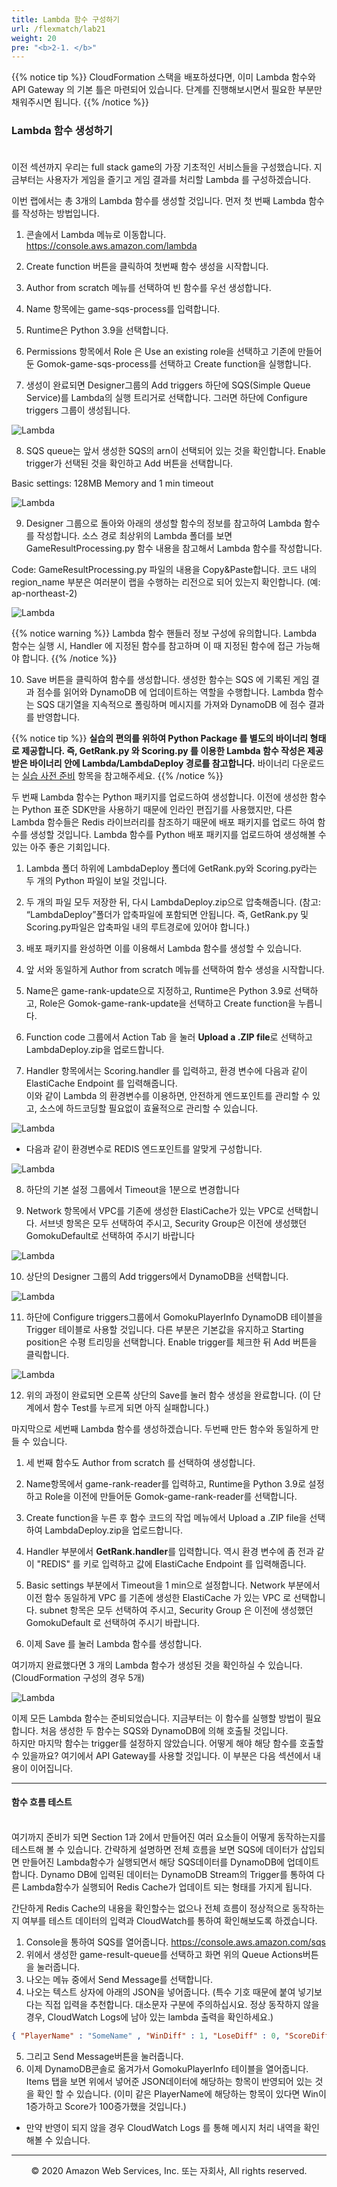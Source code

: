 ```yaml
---
title: Lambda 함수 구성하기
url: /flexmatch/lab21
weight: 20
pre: "<b>2-1. </b>"
---
```


{{% notice tip %}}
CloudFormation 스택을 배포하셨다면, 이미 Lambda 함수와 API Gateway 의 기본 틀은 마련되어 있습니다. 단계를 진행해보시면서 필요한 부분만 채워주시면 됩니다.
{{% /notice %}}

### Lambda 함수 생성하기 <br/><br/>

이전 섹션까지 우리는 full stack game의 가장 기초적인 서비스들을 구성했습니다. 지금부터는 사용자가 게임을 즐기고 게임 결과를 처리할 Lambda 를 구성하겠습니다.

이번 랩에서는 총 3개의 Lambda 함수를 생성할 것입니다.
먼저 첫 번째 Lambda 함수를 작성하는 방법입니다.

1. 콘솔에서 Lambda 메뉴로 이동합니다. https://console.aws.amazon.com/lambda

2. Create function 버튼을 클릭하여 첫번째 함수 생성을 시작합니다.

3. Author from scratch 메뉴를 선택하여 빈 함수를 우선 생성합니다.

4. Name 항목에는 game-sqs-process를 입력합니다.

5. Runtime은 Python 3.9을 선택합니다.

6. Permissions 항목에서 Role 은 Use an existing role을 선택하고 기존에 만들어둔 Gomok-game-sqs-process를 선택하고 Create function을 실행합니다.

7. 생성이 완료되면 Designer그룹의 Add triggers 하단에 SQS(Simple Queue Service)를 Lambda의 실행 트리거로 선택합니다. 그러면 하단에 Configure triggers 그룹이 생성됩니다.

![Lambda](../../images/flexmatch/lab21/Lambda-1.png)

8. SQS queue는 앞서 생성한 SQS의 arn이 선택되어 있는 것을 확인합니다. Enable trigger가 선택된 것을 확인하고 Add 버튼을 선택합니다.

Basic settings: 128MB Memory and 1 min timeout

![Lambda](../../images/flexmatch/lab21/Lambda-2.png)

9. Designer 그룹으로 돌아와 아래의 생성할 함수의 정보를 참고하여 Lambda 함수를 작성합니다. 소스 경로 최상위의 Lambda 폴더를 보면 GameResultProcessing.py 함수 내용을 참고해서 Lambda 함수를 작성합니다.

Code: GameResultProcessing.py 파일의 내용을 Copy&Paste합니다. 코드 내의 region_name 부분은 여러분이 랩을 수행하는 리전으로 되어 있는지 확인합니다. (예: ap-northeast-2)

![Lambda](../../images/flexmatch/lab21/Lambda-3.png)

{{% notice warning %}}
Lambda 함수 핸들러 정보 구성에 유의합니다. Lambda 함수는 실행 시, Handler 에 지정된 함수를 참고하며 이 때 지정된 함수에 접근 가능해야 합니다.
{{% /notice %}}

10. Save 버튼을 클릭하여 함수를 생성합니다. 생성한 함수는 SQS 에 기록된 게임 결과 점수를 읽어와 DynamoDB 에 업데이트하는 역할을 수행합니다. Lambda 함수는 SQS 대기열을 지속적으로 폴링하며 메시지를 가져와 DynamoDB 에 점수 결과를 반영합니다.

{{% notice tip %}}
**실습의 편의를 위하여 Python Package 를 별도의 바이너리 형태로 제공합니다. 즉, GetRank.py 와 Scoring.py 를 이용한 Lambda 함수 작성은 제공받은 바이너리 안에 Lambda/LambdaDeploy 경로를 참고합니다.** 바이너리 다운로드는 [실습 사전 준비](../../intro/lab02) 항목을 참고해주세요.
{{% /notice %}}

두 번째 Lambda 함수는 Python 패키지를 업로드하여 생성합니다.    이전에 생성한 함수는 Python 표준 SDK만을 사용하기 때문에 인라인 편집기를 사용했지만, 다른 Lambda 함수들은 Redis 라이브러리를 참조하기 때문에 배포 패키지를 업로드 하여 함수를 생성할 것입니다. Lambda 함수를 Python 배포 패키지를 업로드하여 생성해볼 수 있는 아주 좋은 기회입니다.

1. Lambda 폴더 하위에 LambdaDeploy 폴더에 GetRank.py와 Scoring.py라는 두 개의 Python 파일이 보일 것입니다.

2. 두 개의 파일 모두 저장한 뒤, 다시 LambdaDeploy.zip으로 압축해줍니다. (참고: “LambdaDeploy”폴더가 압축파일에 포함되면 안됩니다. 즉, GetRank.py 및 Scoring.py파일은 압축파일 내의 루트경로에 있어야 합니다.)

3. 배포 패키지를 완성하면 이를 이용해서 Lambda 함수를 생성할 수 있습니다.

4. 앞 서와 동일하게 Author from scratch 메뉴를 선택하여 함수 생성을 시작합니다.

5. Name은 game-rank-update으로 지정하고, Runtime은 Python 3.9로 선택하고, Role은 Gomok-game-rank-update을 선택하고 Create function을 누릅니다.

6. Function code 그룹에서 Action Tab 을 눌러 **Upload a .ZIP file**로 선택하고 LambdaDeploy.zip을 업로드합니다.

7. Handler 항목에서는 Scoring.handler 를 입력하고, 환경 변수에 다음과 같이 ElastiCache Endpoint 를 입력해줍니다.    
이와 같이 Lambda 의 환경변수를 이용하면, 안전하게 엔드포인트를 관리할 수 있고, 소스에 하드코딩할 필요없이 효율적으로 관리할 수 있습니다.

![Lambda](../../images/flexmatch/lab21/Lambda-41.png)

* 다음과 같이 환경변수로 REDIS 엔드포인트를 알맞게 구성합니다.

![Lambda](../../images/flexmatch/lab21/Lambda-42.png)


8. 하단의 기본 설정 그룹에서 Timeout을 1분으로 변경합니다

9. Network 항목에서 VPC를 기존에 생성한 ElastiCache가 있는 VPC로 선택합니다. 서브넷 항목은 모두 선택하여 주시고, Security Group은 이전에 생성했던 GomokuDefault로 선택하여 주시기 바랍니다

![Lambda](../../images/flexmatch/lab21/Lambda-5.png)

10. 상단의 Designer 그룹의 Add triggers에서 DynamoDB을 선택합니다.

![Lambda](../../images/flexmatch/lab21/Lambda-6.png)

11. 하단에 Configure triggers그룹에서 GomokuPlayerInfo DynamoDB 테이블을 Trigger 테이블로 사용할 것입니다. 다른 부분은 기본값을 유지하고 Starting position은 수평 트리밍을 선택합니다. Enable trigger를 체크한 뒤 Add 버튼을 클릭합니다.

![Lambda](../../images/flexmatch/lab21/Lambda-7.png)

12. 위의 과정이 완료되면 오른쪽 상단의 Save를 눌러 함수 생성을 완료합니다. (이 단계에서 함수 Test를 누르게 되면 아직 실패합니다.)


마지막으로 세번째 Lambda 함수를 생성하겠습니다. 두번째 만든 함수와 동일하게 만들 수 있습니다.

1. 세 번째 함수도 Author from scratch 를 선택하여 생성합니다.

2. Name항목에서 game-rank-reader를 입력하고, Runtime을 Python 3.9로 설정하고 Role을 이전에 만들어둔 Gomok-game-rank-reader를 선택합니다.

3. Create function을 누른 후 함수 코드의 작업 메뉴에서 Upload a .ZIP file을 선택하여 LambdaDeploy.zip을 업로드합니다.

4. Handler 부분에서 **GetRank.handler**를 입력합니다. 역시 환경 변수에 좀 전과 같이 "REDIS" 를 키로 입력하고 값에 ElastiCache Endpoint 를 입력해줍니다.   

5. Basic settings 부분에서 Timeout을 1 min으로 설정합니다. Network 부분에서 이전 함수 동일하게 VPC 를 기존에 생성한 ElastiCache 가 있는 VPC 로 선택합니다. subnet 항목은 모두 선택하여 주시고, Security Group 은 이전에 생성했던 GomokuDefault 로 선택하여 주시기 바랍니다.

6. 이제 Save 를 눌러 Lambda 함수를 생성합니다.

여기까지 완료했다면 3 개의 Lambda 함수가 생성된 것을 확인하실 수 있습니다. (CloudFormation 구성의 경우 5개)

![Lambda](../../images/flexmatch/lab21/Lambda-8.png)

이제 모든 Lambda 함수는 준비되었습니다. 지금부터는 이 함수를 실행할 방법이 필요합니다. 처음 생성한 두 함수는 SQS와 DynamoDB에 의해 호출될 것입니다.    
하지만 마지막 함수는 trigger를 설정하지 않았습니다. 어떻게 해야 해당 함수를 호출할 수 있을까요? 여기에서 API Gateway를 사용할 것입니다. 이 부분은 다음 섹션에서 내용이 이어집니다.

---

#### 함수 흐름 테스트 <br/><br/>


여기까지 준비가 되면 Section 1과 2에서 만들어진 여러 요소들이 어떻게 동작하는지를 테스트해 볼 수 있습니다. 간략하게 설명하면 전체 흐름을 보면 SQS에 데이터가 삽입되면 만들어진 Lambda함수가 실행되면서 해당 SQS데이터를 DynamoDB에 업데이트합니다. Dynamo DB에 입력된 데이터는 DynamoDB Stream의 Trigger를 통하여 다른 Lambda함수가 실행되어 Redis Cache가 업데이트 되는 형태를 가지게 됩니다. 

간단하게 Redis Cache의 내용을 확인할수는 없으나 전체 흐름이 정상적으로 동작하는지 여부를 테스트 데이터의 입력과 CloudWatch를 통하여 확인해보도록 하겠습니다.
1. Console을 통하여 SQS를 열어줍니다. https://console.aws.amazon.com/sqs
2. 위에서 생성한 game-result-queue를 선택하고 화면 위의 Queue Actions버튼을 눌러줍니다.
3. 나오는 메뉴 중에서 Send Message를 선택합니다.
4. 나오는 텍스트 상자에 아래의 JSON을 넣어줍니다. (특수 기호 때문에 붙여 넣기보다는 직접 입력을 추천합니다. 대소문자 구분에 주의하십시요. 정상 동작하지 않을 경우, CloudWatch Logs에 남아 있는 lambda 출력을 확인하세요.)

```json
{ "PlayerName" : "SomeName" , "WinDiff" : 1, "LoseDiff" : 0, "ScoreDiff" : 100 }
```

5. 그리고 Send Message버튼을 눌러줍니다.
6. 이제 DynamoDB콘솔로 옮겨가서 GomokuPlayerInfo 테이블을 열어줍니다. Items 탭을 보면 위에서 넣어준 JSON데이터에 해당하는 항목이 반영되어 있는 것을 확인 할 수 있습니다. (이미 같은 PlayerName에 해당하는 항목이 있다면 Win이 1증가하고 Score가 100증가했을 것입니다.)

* 만약 반영이 되지 않을 경우 CloudWatch Logs 를 통해 메시지 처리 내역을 확인해볼 수 있습니다.

---
<p align="center">
© 2020 Amazon Web Services, Inc. 또는 자회사, All rights reserved.
</p>
